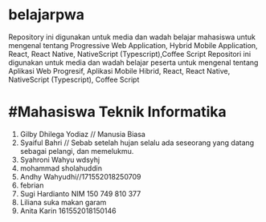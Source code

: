 # belajarpwa

Repository ini digunakan untuk media dan wadah belajar mahasiswa untuk mengenal tentang Progressive Web Application, Hybrid Mobile Application, React, React Native, NativeScript (Typescript),Coffee Script
Repositori ini digunakan untuk media dan wadah belajar peserta untuk mengenal tentang Aplikasi Web Progresif, Aplikasi Mobile Hibrid, React, React Native, NativeScript (Typescript), Coffee Script

#Mahasiswa Teknik Informatika
=======
1. Gilby Dhilega Yodiaz // Manusia Biasa
2. Syaiful Bahri // Sebab setelah hujan selalu ada seseorang yang datang sebagai pelangi, dan memelukmu.
3. Syahroni Wahyu wdsyhj
4. mohammad sholahuddin
5. Andhy Wahyudhi//171552018250709
6. febrian
7. Sugi Hardianto NIM 150 749 810 377
8. Liliana suka makan garam
9. Anita Karin 161552018150146
